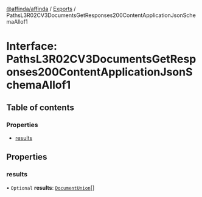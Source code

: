 [@affinda/affinda](../README.md) / [Exports](../modules.md) / PathsL3R02CV3DocumentsGetResponses200ContentApplicationJsonSchemaAllof1

# Interface: PathsL3R02CV3DocumentsGetResponses200ContentApplicationJsonSchemaAllof1

## Table of contents

### Properties

- [results](PathsL3R02CV3DocumentsGetResponses200ContentApplicationJsonSchemaAllof1.md#results)

## Properties

### results

• `Optional` **results**: [`DocumentUnion`](../modules.md#documentunion)[]
